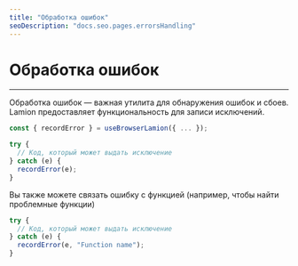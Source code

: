```yaml
---
title: "Обработка ошибок"
seoDescription: "docs.seo.pages.errorsHandling"
---
```


# Обработка ошибок

---

Обработка ошибок — важная утилита для обнаружения ошибок и сбоев.
Lamion предоставляет функциональность для записи исключений.

```js
const { recordError } = useBrowserLamion({ ... });

try {
  // Код, который может выдать исключение
} catch (e) {
  recordError(e);
}
```

Вы также можете связать ошибку с функцией (например, чтобы найти проблемные функции)

```js
try {
  // Код, который может выдать исключение
} catch (e) {
  recordError(e, "Function name");
}
```

